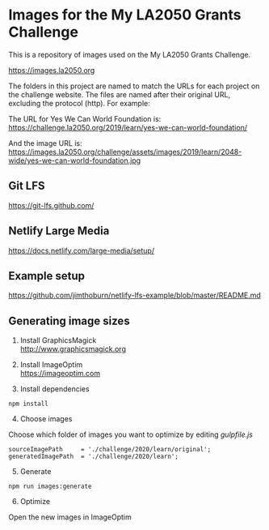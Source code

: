 # Images for the My LA2050 Grants Challenge

This is a repository of images used on the My LA2050 Grants Challenge.

https://images.la2050.org

The folders in this project are named to match the URLs for each project on the challenge website. The files are named after their original URL, excluding the protocol (http). For example:

The URL for Yes We Can World Foundation is:  
https://challenge.la2050.org/2019/learn/yes-we-can-world-foundation/

And the image URL is:  
https://images.la2050.org/challenge/assets/images/2019/learn/2048-wide/yes-we-can-world-foundation.jpg

## Git LFS
https://git-lfs.github.com/

## Netlify Large Media
https://docs.netlify.com/large-media/setup/

## Example setup
https://github.com/jimthoburn/netlify-lfs-example/blob/master/README.md

## Generating image sizes

1. Install GraphicsMagick  
http://www.graphicsmagick.org

2. Install ImageOptim  
https://imageoptim.com

3. Install dependencies
```
npm install
```

4. Choose images

Choose which folder of images you want to optimize by editing _gulpfile.js_

```
sourceImagePath     = './challenge/2020/learn/original';
generatedImagePath  = './challenge/2020/learn';
```

5. Generate

```
npm run images:generate
```

6. Optimize

Open the new images in ImageOptim

